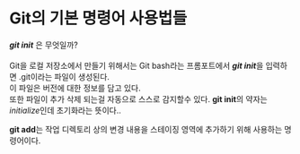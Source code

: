 Git의 기본 명령어 사용법들
 =====================
***git init*** 은 무엇일까?<br>
<br>
Git을 로컬 저장소에서 만들기 위해서는 Git bash라는 프롬포트에서 ***git init***을 입력하면 .git이라는 파일이 생성된다.<br>
이 파일은 버전에 대한 정보를 담고 있다.<br>
또한 파일이 추가 삭제 되는걸 자동으로 스스로 감지할수 있다.
**git init**의 약자는 *initialize*인데 초기화라는 뜻이다..<br>

**git add**는 작업 디렉토리 상의 변경 내용을 스테이징 영역에 추가하기 위해 사용하는 명령어이다.
